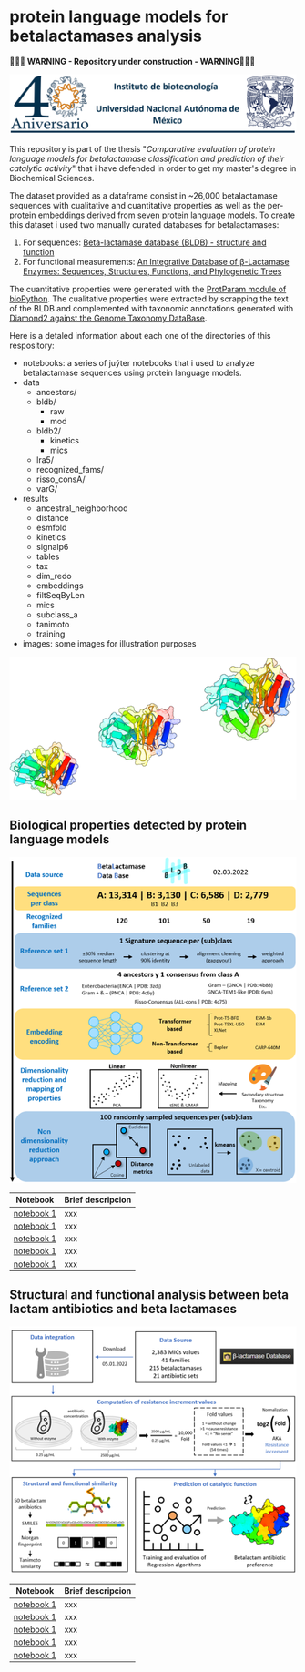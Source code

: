 # protein language models for betalactamases analysis

**🚨🚨🚨 WARNING - Repository under construction - WARNING🚨🚨🚨**

![image](https://github.com/miangoar/protein_language_models_for_betalactamases_analysis/blob/main/images/unam.png)


This repository is part of the thesis "*Comparative evaluation of protein language models for betalactamase classification and prediction of their catalytic activity*" that i have defended in order to get my master's degree in Biochemical Sciences. 

The dataset provided as a dataframe consist in ~26,000 betalactamase sequences with cualitative and cuantitative properties as well as the per-protein embeddings derived from seven protein language models. To create this dataset i used two manually curated databases for betalactamases:
1. For sequences: [Beta-lactamase database (BLDB) - structure and function](https://pubmed.ncbi.nlm.nih.gov/28719998/)
2. For functional measurements: [An Integrative Database of β-Lactamase Enzymes: Sequences, Structures, Functions, and Phylogenetic Trees](https://pubmed.ncbi.nlm.nih.gov/30783007/)

The cuantitative properties were generated with the [ProtParam module of bioPython](https://biopython.org/docs/1.76/api/Bio.SeqUtils.ProtParam.html). The cualitative properties were extracted by scrapping the text of the BLDB and complemented with taxonomic annotations generated with [Diamond2 against the Genome Taxonomy DataBase](https://github.com/hbckleikamp/GTDB2DIAMOND).  

Here is a detaled information about each one of the directories of this respository:
* notebooks: a series of juýter notebooks that i used to analyze betalactamase sequences using protein language models.
* data
  - ancestors/
  - bldb/
    - raw
    - mod 
  - bldb2/
    - kinetics
    - mics 
  - lra5/
  - recognized_fams/
  - risso_consA/
  - varG/
* results
  - ancestral_neighborhood
  - distance
  - esmfold
  - kinetics
  - signalp6
  - tables
  - tax
  - dim_redo
  - embeddings
  - filtSeqByLen
  - mics
  - subclass_a
  - tanimoto
  - training
* images: some images for illustration purposes

<p align="center">
  <img src="https://github.com/miangoar/protein_language_models_for_betalactamases_analysis/blob/main/images/class_a.png" alt="Texto alternativo">
</p>


## Biological properties detected by protein language models   



<p align="center">
  <img src="https://github.com/miangoar/protein_language_models_for_betalactamases_analysis/blob/main/images/pipe1.png" alt="Texto alternativo">
</p>

| Notebook | Brief descripcion | 
|-----------|-----------| 
| [notebook 1 ](https://github.com/miangoar/protein_language_models_for_betalactamases_analysis/blob/main/notebooks/01_Create_sequence_dataset.ipynb) | xxx |
| [notebook 1 ]() | xxx |
| [notebook 1 ]() | xxx |
| [notebook 1 ]() | xxx |
| [notebook 1 ]() | xxx |

## Structural and functional analysis between beta lactam antibiotics and beta lactamases   

<p align="center">
  <img src="https://github.com/miangoar/protein_language_models_for_betalactamases_analysis/blob/main/images/pipe2.png" alt="Texto alternativo">
</p>

| Notebook | Brief descripcion | 
|-----------|-----------| 
| [notebook 1 ](https://github.com/miangoar/protein_language_models_for_betalactamases_analysis/blob/main/notebooks/01_Create_sequence_dataset.ipynb) | xxx |
| [notebook 1 ]() | xxx |
| [notebook 1 ]() | xxx |
| [notebook 1 ]() | xxx |
| [notebook 1 ]() | xxx |
